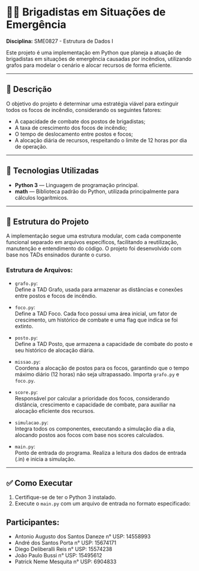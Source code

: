 # 👨‍🚒 Brigadistas em Situações de Emergência  
**Disciplina:** SME0827 - Estrutura de Dados I  

Este projeto é uma implementação em Python que planeja a atuação de brigadistas em situações de emergência causadas por incêndios, utilizando grafos para modelar o cenário e alocar recursos de forma eficiente.

---

## 📌 Descrição

O objetivo do projeto é determinar uma estratégia viável para extinguir todos os focos de incêndio, considerando os seguintes fatores:

- A capacidade de combate dos postos de brigadistas;
- A taxa de crescimento dos focos de incêndio;
- O tempo de deslocamento entre postos e focos;
- A alocação diária de recursos, respeitando o limite de 12 horas por dia de operação.

---

## 🔧 Tecnologias Utilizadas

- **Python 3** — Linguagem de programação principal.
- **math** — Biblioteca padrão do Python, utilizada principalmente para cálculos logarítmicos.

---

## 📁 Estrutura do Projeto

A implementação segue uma estrutura modular, com cada componente funcional separado em arquivos específicos, facilitando a reutilização, manutenção e entendimento do código. O projeto foi desenvolvido com base nos TADs ensinados durante o curso.

### Estrutura de Arquivos:

- `grafo.py`:  
  Define a TAD Grafo, usada para armazenar as distâncias e conexões entre postos e focos de incêndio.

- `foco.py`:  
  Define a TAD Foco. Cada foco possui uma área inicial, um fator de crescimento, um histórico de combate e uma flag que indica se foi extinto.

- `posto.py`:  
  Define a TAD Posto, que armazena a capacidade de combate do posto e seu histórico de alocação diária.

- `missao.py`:  
  Coordena a alocação de postos para os focos, garantindo que o tempo máximo diário (12 horas) não seja ultrapassado. Importa `grafo.py` e `foco.py`.

- `score.py`:  
  Responsável por calcular a prioridade dos focos, considerando distância, crescimento e capacidade de combate, para auxiliar na alocação eficiente dos recursos.

- `simulacao.py`:  
  Integra todos os componentes, executando a simulação dia a dia, alocando postos aos focos com base nos scores calculados.

- `main.py`:  
  Ponto de entrada do programa. Realiza a leitura dos dados de entrada (.in) e inicia a simulação.

---

## ✅ Como Executar

1. Certifique-se de ter o Python 3 instalado.
2. Execute o `main.py` com um arquivo de entrada no formato especificado:
   
## Participantes:
- Antonio Augusto dos Santos Daneze    n° USP: 14558993
- André dos Santos Porta    n° USP: 15674171
- Diego Deliberalli Reis    n° USP: 15574238
- João Paulo Bussi          n° USP: 15495612
- Patrick Neme Mesquita     n° USP: 6904833

